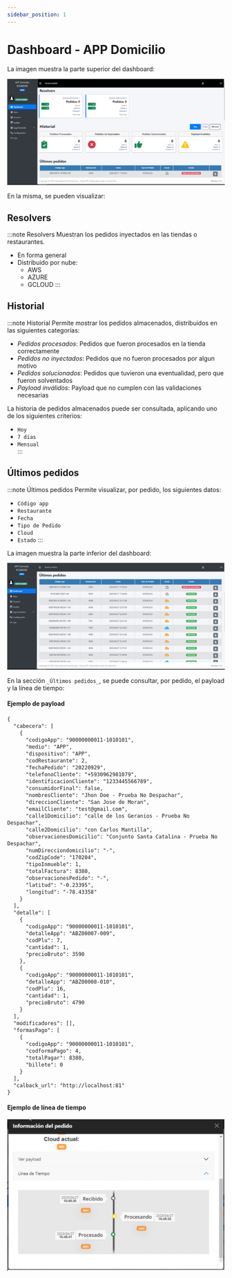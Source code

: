 ```yaml
---
sidebar_position: 1
---
```


# Dashboard - APP Domicilio

La imagen muestra la parte superior del dashboard:

![Front-end-Dashboard](/img/Domicilio-Frontend-Dashboard-Parte-superior.png)

En la misma, se pueden visualizar:
## Resolvers

:::note Resolvers
Muestran los pedidos inyectados en las tiendas o restaurantes.  
- En forma general  
- Distribuido por nube: 
  - AWS 
  - AZURE
  - GCLOUD 
:::

## Historial

:::note Historial
Permite mostrar los pedidos almacenados, distribuidos en las siguientes categorías:  
- _Pedidos procesados_: Pedidos que fueron procesados en la tienda correctamente
- _Pedidos no inyectados_: Pedidos que no fueron procesados por algun motivo
- _Pedidos solucionados_: Pedidos que tuvieron una eventualidad, pero que fueron solventados
- _Payload inválidos_: Payload que no cumplen con las validaciones necesarias

La historia de pedidos almacenados puede ser consultada, aplicando uno de los siguientes criterios:  
- `Hoy` 
- `7 días` 
- `Mensual`  
:::

## Últimos pedidos

:::note Últimos pedidos
Permite visualizar, por pedido, los siguientes datos: 
- `Código app` 
- `Restaurante`	
- `Fecha`	
- `Tipo de Pedido`	
- `Cloud`	
- `Estado`
:::  


La imagen muestra la parte inferior del dashboard:

![Front-end-Dashboard-inferior](/img/Domicilio-Frontend-Dashboard-Parte-inferior.png)

En la sección `_Últimos pedidos_`, se puede consultar, por pedido, el payload y la línea de tiempo:  

#### Ejemplo de payload
```
{  
  "cabecera": [  
    {
      "codigoApp": "90000000011-1010101",
      "medio": "APP",
      "dispositivo": "APP",
      "codRestaurante": 2,
      "fechaPedido": "20220929",
      "telefonoCliente": "+5930962981079",
      "identificacionCliente": "1233445566789",
      "consumidorFinal": false,
      "nombresCliente": "Jhon Doe - Prueba No Despachar",
      "direccionCliente": "San Jose de Moran",
      "emailCliente": "test@gmail.com",
      "calle1Domicilio": "calle de los Geranios - Prueba No Despachar",
      "calle2Domicilio": "con Carlos Mantilla",
      "observacionesDomicilio": "Conjunto Santa Catalina - Prueba No Despachar",
      "numDirecciondomicilio": "-",
      "codZipCode": "170204",
      "tipoInmueble": 1,
      "totalFactura": 8380,
      "observacionesPedido": "-",
      "latitud": "-0.23395",
      "longitud": "-78.43358"
    }
  ],
  "detalle": [
    {
      "codigoApp": "90000000011-1010101",
      "detalleApp": "ABZ00007-009",
      "codPlu": 7,
      "cantidad": 1,
      "precioBruto": 3590
    },
    {
      "codigoApp": "90000000011-1010101",
      "detalleApp": "ABZ00008-010",
      "codPlu": 16,
      "cantidad": 1,
      "precioBruto": 4790
    }
  ],
  "modificadores": [],
  "formasPago": [
    {
      "codigoApp": "90000000011-1010101",
      "codformaPago": 4,
      "totalPagar": 8380,
      "billete": 0
    }
  ],
  "calback_url": "http://localhost:81"
}
```

#### Ejemplo de línea de tiempo
![Timeline-pedido](/img/Timeline-pedido.png)
